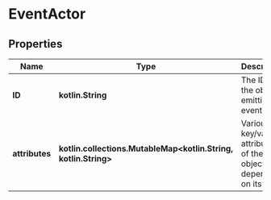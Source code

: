 
# EventActor

## Properties
| Name | Type | Description | Notes |
| ------------ | ------------- | ------------- | ------------- |
| **ID** | **kotlin.String** | The ID of the object emitting the event |  [optional] |
| **attributes** | **kotlin.collections.MutableMap&lt;kotlin.String, kotlin.String&gt;** | Various key/value attributes of the object, depending on its type.  |  [optional] |



